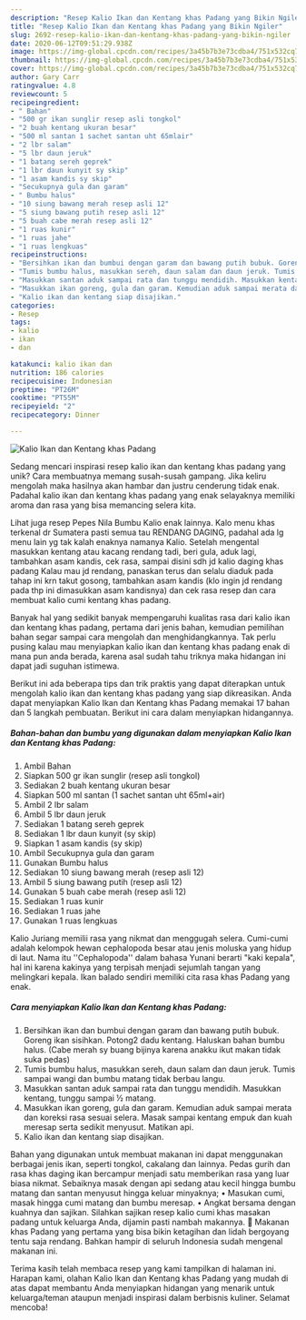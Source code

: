 ```yaml
---
description: "Resep Kalio Ikan dan Kentang khas Padang yang Bikin Ngiler"
title: "Resep Kalio Ikan dan Kentang khas Padang yang Bikin Ngiler"
slug: 2692-resep-kalio-ikan-dan-kentang-khas-padang-yang-bikin-ngiler
date: 2020-06-12T09:51:29.938Z
image: https://img-global.cpcdn.com/recipes/3a45b7b3e73cdba4/751x532cq70/kalio-ikan-dan-kentang-khas-padang-foto-resep-utama.jpg
thumbnail: https://img-global.cpcdn.com/recipes/3a45b7b3e73cdba4/751x532cq70/kalio-ikan-dan-kentang-khas-padang-foto-resep-utama.jpg
cover: https://img-global.cpcdn.com/recipes/3a45b7b3e73cdba4/751x532cq70/kalio-ikan-dan-kentang-khas-padang-foto-resep-utama.jpg
author: Gary Carr
ratingvalue: 4.8
reviewcount: 5
recipeingredient:
- " Bahan"
- "500 gr ikan sunglir resep asli tongkol"
- "2 buah kentang ukuran besar"
- "500 ml santan 1 sachet santan uht 65mlair"
- "2 lbr salam"
- "5 lbr daun jeruk"
- "1 batang sereh geprek"
- "1 lbr daun kunyit sy skip"
- "1 asam kandis sy skip"
- "Secukupnya gula dan garam"
- " Bumbu halus"
- "10 siung bawang merah resep asli 12"
- "5 siung bawang putih resep asli 12"
- "5 buah cabe merah resep asli 12"
- "1 ruas kunir"
- "1 ruas jahe"
- "1 ruas lengkuas"
recipeinstructions:
- "Bersihkan ikan dan bumbui dengan garam dan bawang putih bubuk. Goreng ikan sisihkan. Potong2 dadu kentang. Haluskan bahan bumbu halus. (Cabe merah sy buang bijinya karena anakku ikut makan tidak suka pedas)"
- "Tumis bumbu halus, masukkan sereh, daun salam dan daun jeruk. Tumis sampai wangi dan bumbu matang tidak berbau langu."
- "Masukkan santan aduk sampai rata dan tunggu mendidih. Masukkan kentang, tunggu sampai ½ matang."
- "Masukkan ikan goreng, gula dan garam. Kemudian aduk sampai merata dan koreksi rasa sesuai selera. Masak sampai kentang empuk dan kuah meresap serta sedikit menyusut. Matikan api."
- "Kalio ikan dan kentang siap disajikan."
categories:
- Resep
tags:
- kalio
- ikan
- dan

katakunci: kalio ikan dan 
nutrition: 186 calories
recipecuisine: Indonesian
preptime: "PT26M"
cooktime: "PT55M"
recipeyield: "2"
recipecategory: Dinner

---
```



![Kalio Ikan dan Kentang khas Padang](https://img-global.cpcdn.com/recipes/3a45b7b3e73cdba4/751x532cq70/kalio-ikan-dan-kentang-khas-padang-foto-resep-utama.jpg)

Sedang mencari inspirasi resep kalio ikan dan kentang khas padang yang unik? Cara membuatnya memang susah-susah gampang. Jika keliru mengolah maka hasilnya akan hambar dan justru cenderung tidak enak. Padahal kalio ikan dan kentang khas padang yang enak selayaknya memiliki aroma dan rasa yang bisa memancing selera kita.

Lihat juga resep Pepes Nila Bumbu Kalio enak lainnya. Kalo menu khas terkenal dr Sumatera pasti semua tau RENDANG DAGING, padahal ada lg menu lain yg tak kalah enaknya namanya Kalio. Setelah mengental masukkan kentang atau kacang rendang tadi, beri gula, aduk lagi, tambahkan asam kandis, cek rasa, sampai disini sdh jd kalio daging khas padang Kalau mau jd rendang, panaskan terus dan selalu diaduk pada tahap ini krn takut gosong, tambahkan asam kandis (klo ingin jd rendang pada thp ini dimasukkan asam kandisnya) dan cek rasa resep dan cara membuat kalio cumi kentang khas padang.

Banyak hal yang sedikit banyak mempengaruhi kualitas rasa dari kalio ikan dan kentang khas padang, pertama dari jenis bahan, kemudian pemilihan bahan segar sampai cara mengolah dan menghidangkannya. Tak perlu pusing kalau mau menyiapkan kalio ikan dan kentang khas padang enak di mana pun anda berada, karena asal sudah tahu triknya maka hidangan ini dapat jadi suguhan istimewa.


Berikut ini ada beberapa tips dan trik praktis yang dapat diterapkan untuk mengolah kalio ikan dan kentang khas padang yang siap dikreasikan. Anda dapat menyiapkan Kalio Ikan dan Kentang khas Padang memakai 17 bahan dan 5 langkah pembuatan. Berikut ini cara dalam menyiapkan hidangannya.

<!--inarticleads1-->

##### Bahan-bahan dan bumbu yang digunakan dalam menyiapkan Kalio Ikan dan Kentang khas Padang:

1. Ambil  Bahan
1. Siapkan 500 gr ikan sunglir (resep asli tongkol)
1. Sediakan 2 buah kentang ukuran besar
1. Siapkan 500 ml santan (1 sachet santan uht 65ml+air)
1. Ambil 2 lbr salam
1. Ambil 5 lbr daun jeruk
1. Sediakan 1 batang sereh geprek
1. Sediakan 1 lbr daun kunyit (sy skip)
1. Siapkan 1 asam kandis (sy skip)
1. Ambil Secukupnya gula dan garam
1. Gunakan  Bumbu halus
1. Sediakan 10 siung bawang merah (resep asli 12)
1. Ambil 5 siung bawang putih (resep asli 12)
1. Gunakan 5 buah cabe merah (resep asli 12)
1. Sediakan 1 ruas kunir
1. Sediakan 1 ruas jahe
1. Gunakan 1 ruas lengkuas


Kalio Juriang memilii rasa yang nikmat dan menggugah selera. Cumi-cumi adalah kelompok hewan cephalopoda besar atau jenis moluska yang hidup di laut. Nama itu &#39;&#39;Cephalopoda&#39;&#39; dalam bahasa Yunani berarti &#34;kaki kepala&#34;, hal ini karena kakinya yang terpisah menjadi sejumlah tangan yang melingkari kepala. Ikan balado sendiri memiliki cita rasa khas Padang yang enak. 

<!--inarticleads2-->

##### Cara menyiapkan Kalio Ikan dan Kentang khas Padang:

1. Bersihkan ikan dan bumbui dengan garam dan bawang putih bubuk. Goreng ikan sisihkan. Potong2 dadu kentang. Haluskan bahan bumbu halus. (Cabe merah sy buang bijinya karena anakku ikut makan tidak suka pedas)
1. Tumis bumbu halus, masukkan sereh, daun salam dan daun jeruk. Tumis sampai wangi dan bumbu matang tidak berbau langu.
1. Masukkan santan aduk sampai rata dan tunggu mendidih. Masukkan kentang, tunggu sampai ½ matang.
1. Masukkan ikan goreng, gula dan garam. Kemudian aduk sampai merata dan koreksi rasa sesuai selera. Masak sampai kentang empuk dan kuah meresap serta sedikit menyusut. Matikan api.
1. Kalio ikan dan kentang siap disajikan.


Bahan yang digunakan untuk membuat makanan ini dapat menggunakan berbagai jenis ikan, seperti tongkol, cakalang dan lainnya. Pedas gurih dan rasa khas daging ikan bercampur menjadi satu memberikan rasa yang luar biasa nikmat. Sebaiknya masak dengan api sedang atau kecil hingga bumbu matang dan santan menyusut hingga keluar minyaknya; • Masukan cumi, masak hingga cumi matang dan bumbu meresap. • Angkat bersama dengan kuahnya dan sajikan. Silahkan sajikan resep kalio cumi khas masakan padang untuk keluarga Anda, dijamin pasti nambah makannya. 🙂 Makanan khas Padang yang pertama yang bisa bikin ketagihan dan lidah bergoyang tentu saja rendang. Bahkan hampir di seluruh Indonesia sudah mengenal makanan ini. 

Terima kasih telah membaca resep yang kami tampilkan di halaman ini. Harapan kami, olahan Kalio Ikan dan Kentang khas Padang yang mudah di atas dapat membantu Anda menyiapkan hidangan yang menarik untuk keluarga/teman ataupun menjadi inspirasi dalam berbisnis kuliner. Selamat mencoba!
